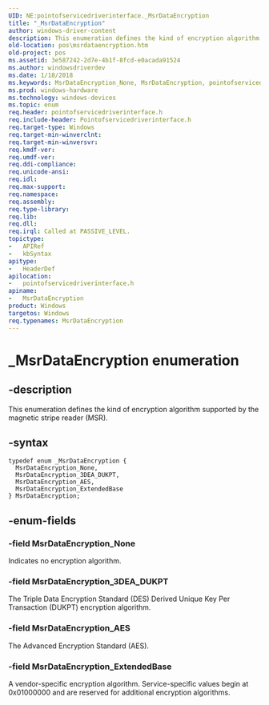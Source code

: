 ```yaml
---
UID: NE:pointofservicedriverinterface._MsrDataEncryption
title: "_MsrDataEncryption"
author: windows-driver-content
description: This enumeration defines the kind of encryption algorithm supported by the magnetic stripe reader (MSR).
old-location: pos\msrdataencryption.htm
old-project: pos
ms.assetid: 3e587242-2d7e-4b1f-8fcd-e0acada91524
ms.author: windowsdriverdev
ms.date: 1/18/2018
ms.keywords: MsrDataEncryption_None, MsrDataEncryption, pointofservicedriverinterface/MsrDataEncryption, pointofservicedriverinterface/MsrDataEncryption_None, MsrDataEncryption enumeration, pointofservicedriverinterface/MsrDataEncryption_3DEA_DUKPT, _MsrDataEncryption, pointofservicedriverinterface/MsrDataEncryption_ExtendedBase, pointofservicedriverinterface/MsrDataEncryption_AES, MsrDataEncryption_AES, MsrDataEncryption_ExtendedBase, pos.msrdataencryption, MsrDataEncryption_3DEA_DUKPT
ms.prod: windows-hardware
ms.technology: windows-devices
ms.topic: enum
req.header: pointofservicedriverinterface.h
req.include-header: Pointofservicedriverinterface.h
req.target-type: Windows
req.target-min-winverclnt: 
req.target-min-winversvr: 
req.kmdf-ver: 
req.umdf-ver: 
req.ddi-compliance: 
req.unicode-ansi: 
req.idl: 
req.max-support: 
req.namespace: 
req.assembly: 
req.type-library: 
req.lib: 
req.dll: 
req.irql: Called at PASSIVE_LEVEL.
topictype:
-	APIRef
-	kbSyntax
apitype:
-	HeaderDef
apilocation:
-	pointofservicedriverinterface.h
apiname:
-	MsrDataEncryption
product: Windows
targetos: Windows
req.typenames: MsrDataEncryption
---
```


# _MsrDataEncryption enumeration


## -description


This enumeration defines the kind of encryption algorithm supported by the magnetic stripe reader (MSR).


## -syntax


````
typedef enum _MsrDataEncryption { 
  MsrDataEncryption_None,
  MsrDataEncryption_3DEA_DUKPT,
  MsrDataEncryption_AES,
  MsrDataEncryption_ExtendedBase
} MsrDataEncryption;
````


## -enum-fields




### -field MsrDataEncryption_None

Indicates no encryption algorithm.


### -field MsrDataEncryption_3DEA_DUKPT

The Triple Data Encryption Standard (DES) Derived Unique Key Per Transaction (DUKPT) encryption algorithm.


### -field MsrDataEncryption_AES

The Advanced Encryption Standard (AES).


### -field MsrDataEncryption_ExtendedBase

A vendor-specific encryption algorithm. Service-specific values begin at 0x01000000 and are reserved for additional encryption algorithms.

